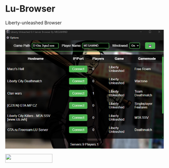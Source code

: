 # Lu-Browser
Liberty-unleashed Browser

<img src="https://raw.githubusercontent.com/MEGAMINDMK/Lu-Browser/main/bandicam 2024-10-16 14-36-24-167.jpg">

<a href="https://github.com/MEGAMINDMK/Lu-Browser/releases/latest/download/Setup.exe"><img src="https://img.shields.io/github/downloads/MEGAMINDMK/Lu-Browser/total.svg?color=tuquoise&label=Downloads&logo=github&logoColor=white&style=for-the-badge" width="150" height="28"></a>



